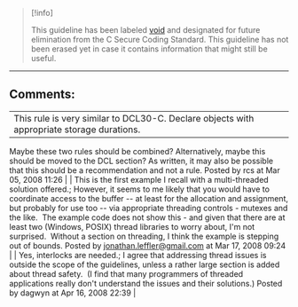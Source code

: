 > [!info]  
>
> This guideline has been labeled [void](https://wiki.sei.cmu.edu//confluence/label/seccode/void) and designated for future elimination from the C Secure Coding Standard. This guideline has not been erased yet in case it contains information that might still be useful.

------------------------------------------------------------------------
[](https://www.securecoding.cert.org/confluence/display/seccode/VOID+Do+not+shift+values+farther+than+their+type+width?showChildren=false&showComments=false) [](https://www.securecoding.cert.org/confluence/display/seccode/99.+The+Void?showChildren=false&showComments=false) [](https://www.securecoding.cert.org/confluence/display/seccode/VOID+Do+not+use+volatile+as+a+synchronization+primitive?showChildren=false&showComments=false)
## Comments:

|  |
| ----|
| This rule is very similar to DCL30-C. Declare objects with appropriate storage durations.
Maybe these two rules should be combined? 
Alternatively, maybe this should be moved to the DCL section?
As written, it may also be possible that this should be a recommendation and not a rule.
                                        Posted by rcs at Mar 05, 2008 11:26
                                     |
| This is the first example I recall with a multi-threaded solution offered.; However, it seems to me likely that you would have to coordinate access to the buffer -- at least for the allocation and assignment, but probably for use too -- via appropriate threading controls - mutexes and the like.  The example code does not show this - and given that there are at least two (Windows, POSIX) thread libraries to worry about, I'm not surprised.  Without a section on threading, I think the example is stepping out of bounds.
                                        Posted by jonathan.leffler@gmail.com at Mar 17, 2008 09:24
                                     |
| Yes, interlocks are needed.; I agree that addressing thread issues is outside the scope of the guidelines, unless a rather large section is added about thread safety.  (I find that many programmers of threaded applications really don't understand the issues and their solutions.)
                                        Posted by dagwyn at Apr 16, 2008 22:39
                                     |

